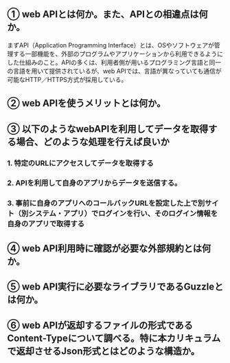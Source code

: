 ## ① web APIとは何か。また、APIとの相違点は何か。

まずAPI（Application Programming Interface）とは、OSやソフトウェアが管理する一部機能を、外部のプログラムやアプリケーションから利用できるようにした仕組みのこと。APIの多くは、利用者側が用いるプログラミング言語と同一の言語を用いて提供されているが、web APIでは、言語が異なっていても通信が可能なHTTP／HTTPS方式が採用している。

## ② web APIを使うメリットとは何か。



## ③ 以下のようなwebAPIを利用してデータを取得する場合、どのような処理を行えば良いか

### 1. 特定のURLにアクセスしてデータを取得する

### 2. APIを利用して自身のアプリからデータを送信する。

### 3. 事前に自身のアプリへのコールバックURLを設定した上で別サイト（別システム・アプリ）でログインを行い、そのログイン情報を自身のアプリで取得する

## ④ web API利用時に確認が必要な外部規約とは何か。



## ⑤ web API実行に必要なライブラリであるGuzzleとは何か。



## ⑥ web APIが返却するファイルの形式であるContent-Typeについて調べる。特に本カリキュラムで返却させるJson形式とはどのような構造か。